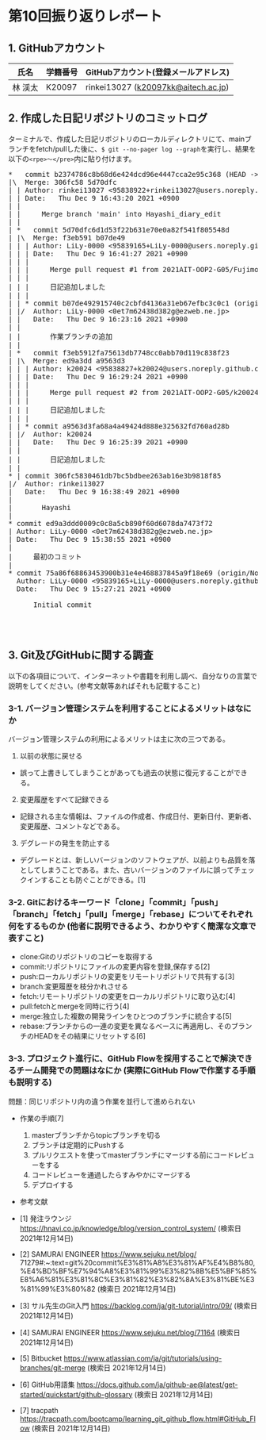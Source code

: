 # 第10回振り返りレポート

## 1. GitHubアカウント

| 氏名           | 学籍番号    | GitHubアカウント(登録メールアドレス) |
| -------------- | ----------- | -------------------------------------- |
| 林  渓太    | K20097     | rinkei13027 (k20097kk@aitech.ac.jp) |

## 2. 作成した日記リポジトリのコミットログ

ターミナルで、作成した日記リポジトリのローカルディレクトリにて、mainブランチをfetch/pullした後に、`$ git --no-pager log --graph`を実行し、結果を以下の`<rpe>〜</pre>`内に貼り付けます。

<pre>
*   commit b2374786c8b68d6e424dcd96e4447cca2e95c368 (HEAD -> Hayashi_diary_edit, origin/Hayashi_diary_edit)
|\  Merge: 306fc58 5d70dfc
| | Author: rinkei13027 <95838922+rinkei13027@users.noreply.github.com>
| | Date:   Thu Dec 9 16:43:20 2021 +0900
| | 
| |     Merge branch 'main' into Hayashi_diary_edit
| |   
| *   commit 5d70dfc6d1d53f22b631e70e0a82f541f805548d
| |\  Merge: f3eb591 b07de49
| | | Author: LiLy-0000 <95839165+LiLy-0000@users.noreply.github.com>
| | | Date:   Thu Dec 9 16:41:27 2021 +0900
| | | 
| | |     Merge pull request #1 from 2021AIT-OOP2-G05/Fujimoto-diary-edit
| | |     
| | |     日記追加しました
| | | 
| | * commit b07de492915740c2cbfd4136a31eb67efbc3c0c1 (origin/Fujimoto-diary-edit)
| |/  Author: LiLy-0000 <0et7m62438d382g@ezweb.ne.jp>
| |   Date:   Thu Dec 9 16:23:16 2021 +0900
| |   
| |       作業ブランチの追加
| |   
| *   commit f3eb5912fa75613db7748cc0abb70d119c838f23
| |\  Merge: ed9a3dd a9563d3
| | | Author: k20024 <95838827+k20024@users.noreply.github.com>
| | | Date:   Thu Dec 9 16:29:24 2021 +0900
| | | 
| | |     Merge pull request #2 from 2021AIT-OOP2-G05/k20024_10
| | |     
| | |     日記追加しました
| | | 
| | * commit a9563d3fa68a4a49424d888e325632fd760ad28b
| |/  Author: k20024 <k20024kk@aitech.ac.jp>
| |   Date:   Thu Dec 9 16:25:39 2021 +0900
| |   
| |       日記追加しました
| | 
* | commit 306fc5830461db7bc5bdbee263ab16e3b9818f85
|/  Author: rinkei13027 <k20097kk@aitech.ac.jp>
|   Date:   Thu Dec 9 16:38:49 2021 +0900
|   
|       Hayashi
| 
* commit ed9a3ddd0009c0c8a5cb890f60d6078da7473f72
| Author: LiLy-0000 <0et7m62438d382g@ezweb.ne.jp>
| Date:   Thu Dec 9 15:38:55 2021 +0900
| 
|     最初のコミット
| 
* commit 75a86f68863453900b31e4e468837845a9f18e69 (origin/Nohara-diary-edit)
  Author: LiLy-0000 <95839165+LiLy-0000@users.noreply.github.com>
  Date:   Thu Dec 9 15:27:21 2021 +0900
  
      Initial commit
</pre>
<br></br>
## 3. Git及びGitHubに関する調査

以下の各項目について、インターネットや書籍を利用し調べ、自分なりの言葉で説明をしてください。(参考文献等あればそれも記載すること)
 
### 3-1. バージョン管理システムを利用することによるメリットはなにか

バージョン管理システムの利用によるメリットは主に次の三つである。
1. 以前の状態に戻せる
  - 誤って上書きしてしまうことがあっても過去の状態に復元することができる。
2. 変更履歴をすべて記録できる
  - 記録される主な情報は、ファイルの作成者、作成日付、更新日付、更新者、変更履歴、コメントなどである。
3. デグレードの発生を防止する
  - デグレードとは、新しいバージョンのソフトウェアが、以前よりも品質を落としてしまうことである。また、古いバージョンのファイルに誤ってチェックインすることも防ぐことができる。[1]
 
### 3-2. Gitにおけるキーワード「clone」「commit」「push」「branch」「fetch」「pull」「merge」「rebase」についてそれぞれ何をするものか (他者に説明できるよう、わかりやすく簡潔な文章で表すこと)
- clone:Gitのリポジトリのコピーを取得する
- commit:リポジトリにファイルの変更内容を登録,保存する[2]
-  push:ローカルリポジトリの変更をリモートリポジトリで共有する[3]
-  branch:変更履歴を枝分かれさせる
-  fetch:リモートリポジトリの変更をローカルリポジトリに取り込む[4]
-  pull:fetchとmergeを同時に行う[4]
-  merge:独立した複数の開発ラインをひとつのブランチに統合する[5]
-  rebase:ブランチからの一連の変更を異なるベースに再適用し、そのブランチのHEADをその結果にリセットする[6]


### 3-3. プロジェクト進行に、GitHub Flowを採用することで解決できるチーム開発での問題はなにか (実際にGitHub Flowで作業する手順も説明する)
 
 問題：同じリポジトリ内の違う作業を並行して進められない
 
- 作業の手順[7]
  1. masterブランチからtopicブランチを切る
  2. ブランチは定期的にPushする
  3. プルリクエストを使ってmasterブランチにマージする前にコードレビューをする
  4. コードレビューを通過したらすみやかにマージする
  5. デプロイする
 

- 参考文献
- [1] 発注ラウンジ https://hnavi.co.jp/knowledge/blog/version_control_system/ (検索日 2021年12月14日)

- [2] SAMURAI ENGINEER https://www.sejuku.net/blog/ 71279#:~:text=git%20commit%E3%81%A8%E3%81%AF%E4%B8%80,%E4%BD%BF%E7%94%A8%E3%81%99%E3%82%8B%E5%BF%85%E8%A6%81%E3%81%8C%E3%81%82%E3%82%8A%E3%81%BE%E3%81%99%E3%80%82 (検索日 2021年12月14日)

- [3] サル先生のGit入門 https://backlog.com/ja/git-tutorial/intro/09/ (検索日 2021年12月14日)

- [4] SAMURAI ENGINEER https://www.sejuku.net/blog/71164 (検索日 2021年12月14日)

- [5] Bitbucket https://www.atlassian.com/ja/git/tutorials/using-branches/git-merge (検索日 2021年12月14日)

- [6] GitHub用語集 https://docs.github.com/ja/github-ae@latest/get-started/quickstart/github-glossary (検索日 2021年12月14日)

- [7] tracpath https://tracpath.com/bootcamp/learning_git_github_flow.html#GitHub_Flow (検索日 2021年12月14日)